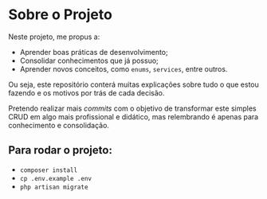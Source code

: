 # Sobre o Projeto

Neste projeto, me propus a:

- Aprender boas práticas de desenvolvimento;
- Consolidar conhecimentos que já possuo;
- Aprender novos conceitos, como `enums`, `services`, entre outros.

Ou seja, este repositório conterá muitas explicações sobre tudo o que estou fazendo e os motivos por trás de cada decisão.

Pretendo realizar mais *commits* com o objetivo de transformar este simples CRUD em algo mais profissional e didático, mas relembrando é apenas para conhecimento e consolidação.

## Para rodar o projeto:

- `composer install`
- `cp .env.example .env`
- `php artisan migrate`
